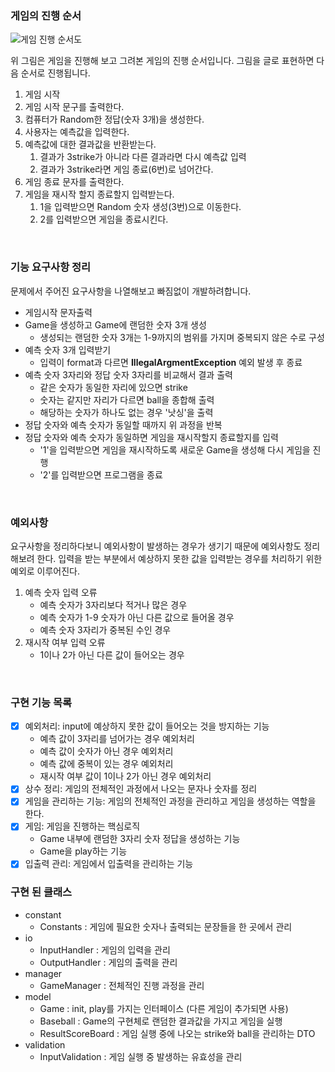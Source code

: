 ### 게임의 진행 순서

![게임 진행 순서도](https://velog.velcdn.com/images/sgs980902/post/433b5fe1-cf52-4798-b798-70d485597772/image.png)

위 그림은 게임을 진행해 보고 그려본 게임의 진행 순서입니다.
그림을 글로 표현하면 다음 순서로 진행됩니다.

1. 게임 시작
2. 게임 시작 문구를 출력한다.
3. 컴퓨터가 Random한 정답(숫자 3개)을 생성한다.
4. 사용자는 예측값을 입력한다.
5. 예측값에 대한 결과값을 반환받는다.
    1. 결과가 3strike가 아니라 다른 결과라면 다시 예측값 입력
    2. 결과가 3strike라면 게임 종료(6번)로 넘어간다.
6. 게임 종료 문자를 출력한다.
7. 게임을 재시작 할지 종료할지 입력받는다.
    1. 1을 입력받으면 Random 숫자 생성(3번)으로 이동한다.
    2. 2를 입력받으면 게임을 종료시킨다.

<br>

### 기능 요구사항 정리

문제에서 주어진 요구사항을 나열해보고 빠짐없이 개발하려합니다.

- 게임시작 문자출력
- Game을 생성하고 Game에 랜덤한 숫자 3개 생성
    - 생성되는 랜덤한 숫자 3개는 1-9까지의 범위를 가지며 중복되지 않은 수로 구성
- 예측 숫자 3개 입력받기
    - 입력이 format과 다르면 **IllegalArgmentException** 예외 발생 후 종료
- 예측 숫자 3자리와 정답 숫자 3자리를 비교해서 결과 출력
    - 같은 숫자가 동일한 자리에 있으면 strike
    - 숫자는 같지만 자리가 다르면 ball을 종합해 출력
    - 해당하는 숫자가 하나도 없는 경우 '낫싱'을 출력
- 정답 숫자와 예측 숫자가 동일할 때까지 위 과정을 반복
- 정답 숫자와 예측 숫자가 동일하면 게임을 재시작할지 종료할지를 입력
    - '1'을 입력받으면 게임을 재시작하도록 새로운 Game을 생성해 다시 게임을 진행
    - '2'를 입력받으면 프로그램을 종료

<br>

### 예외사항

요구사항을 정리하다보니 예외사항이 발생하는 경우가 생기기 때문에 예외사항도 정리해보려 한다. 입력을 받는 부분에서 예상하지 못한 값을 입력받는 경우를 처리하기 위한 예외로 이루어진다.

1. 예측 숫자 입력 오류
    - 예측 숫자가 3자리보다 적거나 많은 경우
    - 예측 숫자가 1-9 숫자가 아닌 다른 값으로 들어올 경우
    - 예측 숫자 3자리가 중복된 수인 경우
2. 재시작 여부 입력 오류
    - 1이나 2가 아닌 다른 값이 들어오는 경우

<br>

### 구현 기능 목록

- [X] 예외처리: input에 예상하지 못한 값이 들어오는 것을 방지하는 기능
    - 예측 값이 3자리를 넘어가는 경우 예외처리
    - 예측 값이 숫자가 아닌 경우 예외처리
    - 예측 값에 중복이 있는 경우 예외처리
    - 재시작 여부 값이 1이나 2가 아닌 경우 예외처리
- [X] 상수 정리: 게임의 전체적인 과정에서 나오는 문자나 숫자를 정리
- [X] 게임을 관리하는 기능: 게임의 전체적인 과정을 관리하고 게임을 생성하는 역할을 한다.
- [X] 게임: 게임을 진행하는 핵심로직
    - Game 내부에 랜덤한 3자리 숫자 정답을 생성하는 기능
    - Game을 play하는 기능
- [X] 입출력 관리: 게임에서 입출력을 관리하는 기능

### 구현 된 클래스

- constant
    - Constants : 게임에 필요한 숫자나 출력되는 문장들을 한 곳에서 관리
- io
    - InputHandler : 게임의 입력을 관리
    - OutputHandler : 게임의 출력을 관리
- manager
    - GameManager : 전체적인 진행 과정을 관리
- model
    - Game : init, play를 가지는 인터페이스 (다른 게임이 추가되면 사용)
    - Baseball : Game의 구현체로 랜덤한 결과값을 가지고 게임을 실행
    - ResultScoreBoard : 게임 실행 중에 나오는 strike와 ball을 관리하는 DTO
- validation
    - InputValidation : 게임 실행 중 발생하는 유효성을 관리

